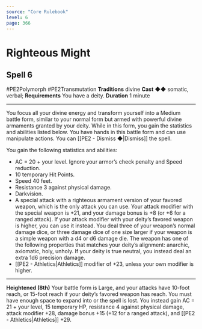 ```yaml
---
source: "Core Rulebook"
level: 6
page: 366
---
```


# Righteous Might
## Spell 6
#PE2Polymorph #PE2Transmutation 
**Traditions** divine
**Cast** ◆◆ somatic, verbal; **Requirements** You have a deity.
**Duration** 1 minute

-----
You focus all your divine energy and transform yourself into a Medium battle form, similar to your normal form but armed with powerful divine armaments granted by your deity. While in this form, you gain the statistics and abilities listed below. You have hands in this battle form and can use manipulate actions. You can [[PE2 - Dismiss ◆|Dismiss]] the spell.

You gain the following statistics and abilities:
- AC = 20 + your level. Ignore your armor’s check penalty and Speed reduction.
- 10 temporary Hit Points.
- Speed 40 feet.
- Resistance 3 against physical damage.
- Darkvision.
- A special attack with a righteous armament version of your favored weapon, which is the only attack you can use. Your attack modifier with the special weapon is +21, and your damage bonus is +8 (or +6 for a ranged attack). If your attack modifier with your deity’s favored weapon is higher, you can use it instead. You deal three of your weapon’s normal damage dice, or three damage dice of one size larger if your weapon is a simple weapon with a d4 or d6 damage die. The weapon has one of the following properties that matches your deity’s alignment: anarchic, axiomatic, holy, unholy. If your deity is true neutral, you instead deal an extra 1d6 precision damage.
- [[PE2 - Athletics|Athletics]] modifier of +23, unless your own modifier is higher.

---
**Heightened (8th)** Your battle form is Large, and your attacks have 10-foot reach, or 15-foot reach if your deity’s favored weapon has reach. You must have enough space to expand into or the spell is lost. You instead gain AC = 21 + your level, 15 temporary HP, resistance 4 against physical damage, attack modifier +28, damage bonus +15 (+12 for a ranged attack), and [[PE2 - Athletics|Athletics]] +29.